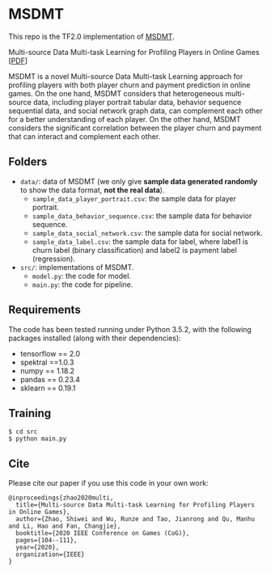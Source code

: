 # MSDMT

This repo is the TF2.0 implementation of [MSDMT](https://ieeexplore.ieee.org/abstract/document/9231585).

Multi-source Data Multi-task Learning for Profiling Players in Online Games  [[PDF](https://ieee-cog.org/2020/papers/paper_45.pdf)]

MSDMT is a novel Multi-source Data Multi-task Learning approach for profiling players with both player churn and payment prediction in online games. 
On the one hand, MSDMT considers that heterogeneous multi-source data, including player portrait tabular data, behavior sequence sequential data, and social network graph data, can complement each other for a better understanding of each player.
On the other hand, MSDMT considers the significant correlation between the player churn and payment that can interact and complement each other.

## Folders
- `data/`: data of MSDMT (we only give **sample data generated randomly** to show the data format, **not the real data**).
  - `sample_data_player_portrait.csv`: the sample data for player portrait.
  - `sample_data_behavior_sequence.csv`: the sample data for behavior sequence.
  - `sample_data_social_network.csv`: the sample data for social network.
  - `sample_data_label.csv`: the sample data for label, where label1 is churn label (binary classification) and label2 is payment label (regression).
- `src/`: implementations of MSDMT.
  - `model.py`: the code for model.
  - `main.py`: the code for pipeline.

## Requirements
The code has been tested running under Python 3.5.2, with the following packages installed (along with their dependencies):
- tensorflow == 2.0
- spektral ==1.0.3
- numpy == 1.18.2
- pandas == 0.23.4
- sklearn == 0.19.1

## Training
```
$ cd src
$ python main.py 
```

## Cite
Please cite our paper if you use this code in your own work:
```
@inproceedings{zhao2020multi,
  title={Multi-source Data Multi-task Learning for Profiling Players in Online Games},
  author={Zhao, Shiwei and Wu, Runze and Tao, Jianrong and Qu, Manhu and Li, Hao and Fan, Changjie},
  booktitle={2020 IEEE Conference on Games (CoG)},
  pages={104--111},
  year={2020},
  organization={IEEE}
}
```
